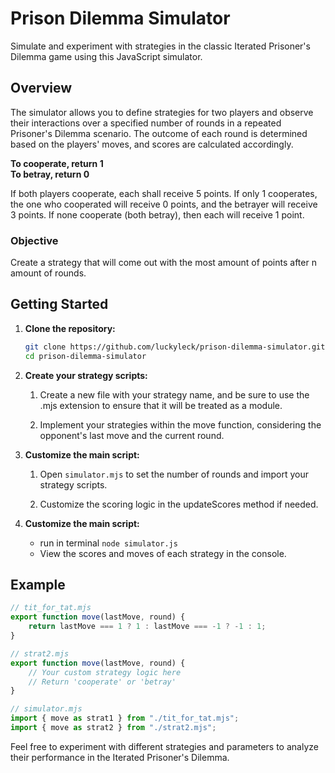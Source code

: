 # Prison Dilemma Simulator

Simulate and experiment with strategies in the classic Iterated Prisoner's Dilemma game using this JavaScript simulator.

## Overview

The simulator allows you to define strategies for two players and observe their interactions over a specified number of rounds in a repeated Prisoner's Dilemma scenario. The outcome of each round is determined based on the players' moves, and scores are calculated accordingly.  

**To cooperate, return 1**      
**To betray, return 0** 

If both players cooperate, each shall receive 5 points. If only 1 cooperates, the one who cooperated will receive 0 points, and the betrayer will receive 3 points. If none cooperate (both betray), then each will receive 1 point.

### Objective
Create a strategy that will come out with the most amount of points after n amount of rounds.

## Getting Started

1. **Clone the repository:**

   ```bash
   git clone https://github.com/luckyleck/prison-dilemma-simulator.git
   cd prison-dilemma-simulator

2. **Create your strategy scripts:**

    1. Create a new file with your strategy name, and be sure to use the .mjs extension to ensure that it will be treated as a module.

    2. Implement your strategies within the move function, considering the opponent's last move and the current round.

3. **Customize the main script:**
    1. Open `simulator.mjs` to set the number of rounds and import your strategy scripts.

    2. Customize the scoring logic in the updateScores method if needed.

4. **Customize the main script:**  
    - run in terminal `node simulator.js`
    - View the scores and moves of each strategy in the console.

## Example
```js
// tit_for_tat.mjs
export function move(lastMove, round) {
    return lastMove === 1 ? 1 : lastMove === -1 ? -1 : 1;
}

// strat2.mjs
export function move(lastMove, round) {
    // Your custom strategy logic here
    // Return 'cooperate' or 'betray'
}

// simulator.mjs
import { move as strat1 } from "./tit_for_tat.mjs";
import { move as strat2 } from "./strat2.mjs";
```

Feel free to experiment with different strategies and parameters to analyze their performance in the Iterated Prisoner's Dilemma.


